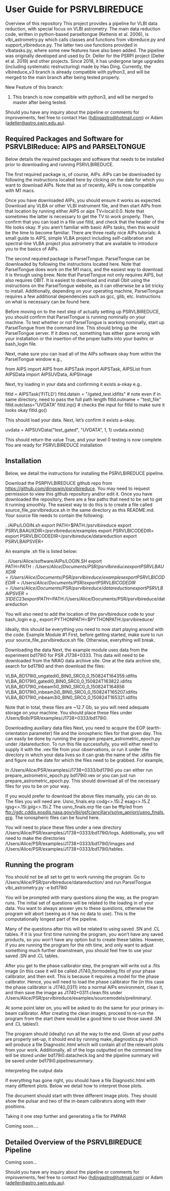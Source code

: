 # User Guide for PSRVLBIREDUCE

Overview of this repository
This project provides a pipeline for VLBI data reduction, with special focus on VLBI astrometry. The main data reduction code, written in python-based parseltongue (Kettenis et al. 2006), is vlbi_astrometry.py which calls classes and functions from vlbireduce.py and support_vlbireduce.py. The latter two use functions provided in vlbatasks.py, where some new features have also been added. The pipeline was originally developed and used by Dr. Deller for the PSRPI project (Deller et al. 2019) and other projects. Since 2018, it has undergone large upgrades (including systematic restructuring) made by Hao Ding. Currently, the vlbireduce_v3 branch is already compatible with python3, and will be merged to the main branch after being tested properly.

New Feature of this branch:
1. This branch is now compatible with python3, and will be merged to master after being tested.
   
Should you have any inquiry about the pipeline or comments for improvements, feel free to contact Hao (hdingastro@hotmail.com) or Adam (adeller@astro.swin.edu.au).

## Required Packages and Software for PSRVLBIReduce: AIPS and PARSELTONGUE
Below details the required packages and software that needs to be installed prior to downloading and running PSRVLBIREDUCE.

The first required package is, of course, AIPs. AIPs can be downloaded by following the instructions located here by clicking on the date for which you want to download AIPs. Note that as of recently, AIPs is now compatible with M1 macs.

Once you have downloaded AIPs, you should ensure it works as expected. Download any VLBA or other VLBI instrument file, and then start AIPs from that location by running either AIPS or aips TV=local:0.0. Note that sometimes the latter is necessary to get the TV to work properly. Then, confirm that you can load in a file use fitld, and check that the header of the file looks okay. If you aren’t familiar with basic AIPs tasks, then this would be the time to become familiar. There are three really nice AIPs tutorials: A small guide to AIPS, simple VLBA project including self-calibration and spectral-line VLBA project plus astrometry that are available to introduce you to the basics of AIPs. 

The second required package is ParselTongue. ParselTongue can be downloaded by following the instructions located here. Note that ParselTongue does work on the M1 macs, and the easiest way to download it is through using brew. 
Note that ParselTongue not only requires AIPS, but also requires OBIT. It is easiest to download and install Obit using the instructions on the ParselTongue website, as it can otherwise be a bit tricky to install.
Additionally, depending on your operating machine, ParselTongue requires a few additional dependencies such as gcc, glib, etc. Instructions on what is necessary can be found here.

Before moving on to the next step of actually setting up PSRVLBIREDUCE, you should confirm that ParselTongue is running nominally on your machine. To test whether or not ParselTongue is working nominally, start up ParselTongue from the command line. This should bring up the ParselTongue server. If it does not, something has either gone wrong with your installation or the insertion of the proper baths into your bashrc or bash_login file. 

Next, make sure you can load all of the AIPs software okay from within the ParselTongue window e.g., 

 from AIPS import AIPS
 from AIPSTask import AIPSTask, AIPSList
 from AIPSData import AIPSUVData, AIPSImage

Next, try loading in your data and confirming it exists a-okay e.g.. 

fitld = AIPSTask('FITLD') 
fitld.datain = "<path to data>/gated_test.idifits" # note even if in same directory, need to pass the full path length 
fitld.outname = "test_file" 
fitld.outclass=”UVDATA”
fitld.inp() # checks the input for fitld to make sure it looks okay
fitld.go()

This should load your data. Next, let’s confirm it exists a-okay.

uvdata = AIPSUVData("test_gated", "UVDATA", 1, 1)
uvdata.exists() 

This should return the value True, and your level 0 testing is now complete. You are ready for PSRVLBIREDUCE installation 

## Installation
Below, we detail the instructions for installing the PSRVLBIREDUCE pipeline.

Download the PSRPIVLBIREDUCE github repo from https://github.com/dingswin/psrvlbireduce. You may need to request permission to view this github repository and/or edit it. 
Once you have downloaded the repository, there are a few paths that need to be set to get it running smoothly. The easiest way to do this is to create a file called source_file_psrvlbireduce.sh in the same directory as this README.md. Your source file needs to contain the following:

. <path to AIPs>/AIPs/LOGIN.sh
export PATH=$PATH:<path to psrvlbireduce>/psrvlbireduce
export PSRVLBAAUXDIR=<path to psrvlbireduce>/psrvlbireduce/examples
export PSRVLBICODEDIR=<path to psrvlbireduce>
export PSRVLBICODEDIR=<path to psrvlbireduce>/psrvlbireduce/datareduction
export PSRVLBAIPSVER=<version of AIPS you are running>

An example .sh file is listed below:

. /Users/Alice/software/AIPs/LOGIN.SH
export PATH=$PATH:/Users/Alice/Documents/PSR/psrvlbireduce
export PSRVLBAUXDIR=/Users/Alice/Documents/PSR/psrvlbireduce/examples
export PSRVLBICODEDIR=/Users/Alice/Documents/PSR/
export PSRVLBICODEDIR=/Users/Alice/Documents/PSR/psrvlbireduce/datareduction
export PSRVLBAIPSVER=31DEC23
export PATH=$PATH:/Users/Alice/Documents/PSR/psrvlbireduce/datareduction


You will also need to add the location of the psrvlbireduce code to your bash_login e.g., export PYTHONPATH=$PYTHONPATH:<path to psrvlbireduce>/psrvlbireduce/

Ideally, this should be everything you need to now start playing around with the code. 
Example Module #1
First, before getting started, make sure to run your source_file_psrvlbireduce.sh file. Otherwise, everything will break.

Downloading the data
Next, the example module uses data from the experiment bd179i0 for PSR J1738+0333. This data will need to be downloaded from the NRAO data archive site. One at the data archive site, search for bd179i0 and then download the files:

VLBA_BD179I0_ungatedi0_BIN0_SRC0_0_150824T164359.idifits
VLBA_BD179I0_gatedi0_BIN0_SRC0_0_150824T163822.idifits
VLBA_BD179I0_inbeam1i0_BIN0_SRC0_0_150824T164856
VLBA_BD179I0_inbeam2i0_BIN0_SRC0_0_150824T165207.idifits
VLBA_BD179I0_inbeam3i0_BIN0_SRC0_0_150824T165321.idifits

Note that in total, these files are ~12.7 Gb, so you will need adequate storage on your machine. You should place these files under /Users/Bob/PSR/examples/J1738+0333/bd179i0. 

Downloading auxiliary data files
Next, you need to acquire the EOP (earth-orientation parameter) file and the ionospheric files for that given day. This can easily be done by running the program prepare_astrometric_epoch.py under /datareduction. To run this file successfully, you will either need to supply it with the .vex file from your observations, or run it under the directory in which your data lives so it can grab the name of the .idifits file and figure out the date for which the files need to be grabbed. For example, 

In /Users/Alice/PSR/examples/J1738+0333/bd179i0 you can either run prepare_astrometric_epoch.py bd179i0.vex or you can just run prepare_astrometric_epoch.py. This should download all of the necessary files for you to be on your way.

If you would prefer to download the above files manually, you can do so. The files you will need are:
Usno_finals.erp
codg<>.15i.Z
esag<>.15.Z
igsg<>.15i
jplg<>.15i.Z
The usno_finals.erp file can be fftp’ed from ftp://gdc.cddis.eosdis.nasa.gov/vlbi/gsfc/ancillary/solve_apriori/usno_finals.erp. The ionospheric files can be found here.

You will need to place these files under a new directory /Users/Alice/PSR/examples/J1738+0333/bd179i0/logs. Additionally, you will need to make the directories /Users/Alice/PSR/examples/J1738+0333/bd179i0/images and /Users/Alice/PSR/examples/J1738+0333/bd179i0/tables. 

## Running the program
You should not be all set to get to work running the program. Go to /Users/Alice/PSR/psrvlbireduce/datareduction/ and run ParselTongue vlbi_astrometry.py -e bd179i0

You will be prompted with many questions along the way, as the program runs. The initial set of questions will be related to the loading in of your data. You want to always answer yes to these questions, otherwise the program will abort (seeing as it has no data to use). This is the computationally longest part of the pipeline.

Many of the questions after this will be related to using saved .SN and .CL tables. If it is your first time running the program, you won’t have any saved products, so you won’t have any option but to create these tables. However, if you are running the program for the nth time, and only want to adjust something much further downstream, you should feel free to use your saved .SN and .CL tables.

After you get to the phase calibrator step, the program will write out a .fits image (in this case it will be called J1740_formodeling.fits of your phase calibrator, and then exit. This is because it requires a model for the phase calibrator. Hence, you will need to load the phase calibrator file (in this case the phase calibrator is J1740_0311) into a normal AIPs environment, clean it, and then save the image as J1740+0311.clean.fits under /Users/Alice/PSR/psrvlbireduce/examples/sourcemodels/preliminary/.

At some point later on, you will be asked to do the same for your primary in-beam calibrator. After creating the clean images, proceed to re-run the program from the start (here would be a good time to use those saved .SN and .CL tables!). 

The program should (ideally) run all the way to the end. Given all your paths are properly set-up, it should end by running make_diagnostics.py which will produce a file Diagnostic.html which will contain all of the relevant plots from your work. Additionally, all of the logs outputted on the command line will be stored under bd179i0.datacheck.log and the pipeline summary will be saved under bd179i0.pipelinesummary. 

Interpreting the output data

If everything has gone right, you should have a file Diagnostic.html with many different plots. Below we detail how to interpret those plots. 

The document should start with three different image plots. They should show the pulsar and two of the in-beam calibrators along with their positions. 

Taking it one step further and generating a file for PMPAR

Coming soon…. 

## Detailed Overview of the PSRVLBIREDUCE Pipeline

Coming soon…



Should you have any inquiry about the pipeline or comments for improvements, feel free to contact Hao (hdingastro@hotmail.com) or Adam (adeller@astro.swin.edu.au).
